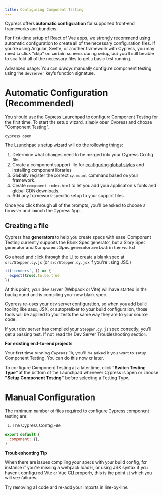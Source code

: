 ```yaml
---
title: Configuring Component Testing
---
```


Cypress offers **automatic configuration** for supported front-end frameworks
and bundlers.

For first-time setup of React of Vue apps, we strongly recommend using automatic
configuration to create all of the necessary configuration files. If you're
using Angular, Svelte, or another framework with Cypress, you may need to click
"skip" on certain screens during setup, but you'll still be able to scaffold all
of the necessary files to get a basic test running.

Advanced usage: You can _always_ manually configure component testing using the
`devServer` key's function signature.

# Automatic Configuration (Recommended)

You should use the Cypress Launchpad to configure Component Testing for the
first time. To start the setup wizard, simply open
Cypress and choose "Component Testing".

<!-- TODO: Video -->

```shell
cypress open
```

The Launchpad's setup wizard will do the following things:
1. Determine what changes need to be merged into your Cypress Config file.
2. Create a component support file for [configuring global styles]() and
   installing component libraries.
3. Globally register the correct `cy.mount` command based on your framework.
4. Create `component-index.html` to let you add your application's fonts and global
   CDN downloads.
5. Add any framework-specific setup to your support files.

<!-- TODO: pic of all the files we make, collapsed -->

Once you click through all of the prompts, you'll be asked to choose a browser
and launch the Cypress App.

<!-- TODO: start cypress, take a pic of Choose a Browser -->

## Creating a file

Cypress has **generators** to help you create specs with ease. Component Testing
currently supports the Blank Spec generator, but a Story Spec generator and
Component Spec generator are both in the works!

Go ahead and click through the UI to create a blank spec at `src/Stepper.cy.js`
(or `src/Stepper.cy.jsx` if you're using JSX.)

```js
it('renders', () => {
  expect(true).to.be.true
})
```

<!-- TODO: photo of running test! -->

At this point, your dev server (Webpack or Vite) will have started in the
background and is compiling your new blank spec.

Cypress re-uses your dev server configuration, so when you add build tooling
like sass, JSX, or autoprefixer to your build configuration, those tools will be
applied to your tests the same way they are to your source code.

If your dev server has compiled your `Stepper.cy.js` spec correctly, you'll get
a passing test. If not, read the [Dev Server Troubleshooting]() section.

<Alert>

**For existing end-to-end projects**

Your first time running Cypress 10, you'll be asked if you want to setup
Component Testing. You can do this now or later.

To configure Component Testing at a later time, click **"Switch Testing Type"**
at the bottom of the Launchpad whenever Cypress is open or choose **"Setup
Component Testing"** before selecting a Testing Type.

<!-- TODO: start cypress, take a pic of Switch Testing Type -->

</Alert>

# Manual Configuration

The minimum number of files required to configure Cypress component testing are:

1. The Cypress Config File

```js
export default {
  component: {},
}
```

<Alert type="warning">

**Troubleshooting Tip**

When there are issues compiling your specs with your build config, for instance
if you're missing a webpack loader, or using JSX syntax if you haven't
configured Vite or Vue CLI properly, this is the point at which you will see
failures.

Try removing all code and re-add your imports in line-by-line.

</Alert>
